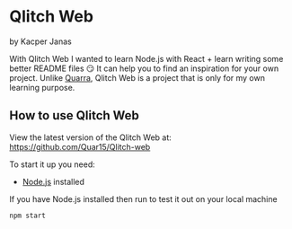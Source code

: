 # Qlitch Web
by Kacper Janas

With Qlitch Web I wanted to learn Node.js with React + learn writing some better README files 😏
It can help you to find an inspiration for your own project.
Unlike [Quarra](https://github.com/Quar15/QUARRA "QUARRA Github"), Qlitch Web is a project that is only for my own learning purpose.

## How to use Qlitch Web

View the latest version of the Qlitch Web at:
https://github.com/Quar15/Qlitch-web

To start it up you need:
* [Node.js](https://nodejs.org/en/ "Node.js Download Page") installed

If you have Node.js installed then run to test it out on your local machine
```javascript
npm start
```


